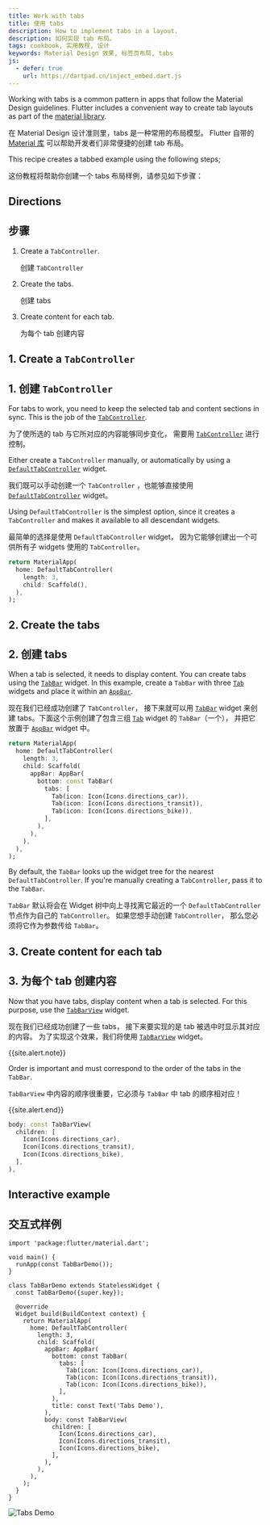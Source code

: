 ```yaml
---
title: Work with tabs
title: 使用 tabs
description: How to implement tabs in a layout.
description: 如何实现 tab 布局。
tags: cookbook, 实用教程, 设计
keywords: Material Design 效果, 标签页布局, tabs
js:
  - defer: true
    url: https://dartpad.cn/inject_embed.dart.js
---
```


<?code-excerpt path-base="cookbook/design/tabs/"?>

Working with tabs is a common pattern in apps that follow the
Material Design guidelines.
Flutter includes a convenient way to create tab layouts as part of
the [material library][].

在 Material Design 设计准则里，tabs 是一种常用的布局模型。
Flutter 自带的 [Material 库][material library] 
可以帮助开发者们非常便捷的创建 tab 布局。

This recipe creates a tabbed example using the following steps;

这份教程将帮助你创建一个 tabs 布局样例，请参见如下步骤：

## Directions

## 步骤

  1. Create a `TabController`.
     
     创建 `TabController`
  
  2. Create the tabs.
    
     创建 tabs
     
  3. Create content for each tab.
    
     为每个 tab 创建内容

## 1. Create a `TabController`

## 1. 创建 `TabController`

For tabs to work, you need to keep the selected tab and content
sections in sync.
This is the job of the [`TabController`][].

为了使所选的 tab 与它所对应的内容能够同步变化，
需要用 [`TabController`][] 进行控制。

Either create a `TabController` manually,
or automatically by using a [`DefaultTabController`][] widget.

我们既可以手动创建一个 `TabController` ，也能够直接使用
[`DefaultTabController`][] widget。

Using `DefaultTabController` is the simplest option, since it
creates a `TabController` and makes it available to all descendant widgets.

最简单的选择是使用 `DefaultTabController` widget，
因为它能够创建出一个可供所有子 widgets 使用的 `TabController`。

<?code-excerpt "lib/partials.dart (TabController)"?>
```dart
return MaterialApp(
  home: DefaultTabController(
    length: 3,
    child: Scaffold(),
  ),
);
```

## 2. Create the tabs

## 2. 创建 tabs 

When a tab is selected, it needs to display content.
You can create tabs using the [`TabBar`][] widget.
In this example, create a `TabBar` with three
[`Tab`][] widgets and place it within an [`AppBar`][].

现在我们已经成功创建了 `TabController`，
接下来就可以用 [`TabBar`][] widget
来创建 tabs。下面这个示例创建了包含三组
[`Tab`][] widget 的 `TabBar`（一个），
并把它放置于 [`AppBar`][] widget 中。

<?code-excerpt "lib/partials.dart (Tabs)"?>
```dart
return MaterialApp(
  home: DefaultTabController(
    length: 3,
    child: Scaffold(
      appBar: AppBar(
        bottom: const TabBar(
          tabs: [
            Tab(icon: Icon(Icons.directions_car)),
            Tab(icon: Icon(Icons.directions_transit)),
            Tab(icon: Icon(Icons.directions_bike)),
          ],
        ),
      ),
    ),
  ),
);
```

By default, the `TabBar` looks up the widget tree for the nearest
`DefaultTabController`. If you're manually creating a `TabController`,
pass it to the `TabBar`.

`TabBar` 默认将会在 Widget 树中向上寻找离它最近的一个
`DefaultTabController` 节点作为自己的 `TabController`。
如果您想手动创建 `TabController`，
那么您必须将它作为参数传给 `TabBar`。

## 3. Create content for each tab

## 3. 为每个 tab 创建内容

Now that you have tabs, display content when a tab is selected.
For this purpose, use the [`TabBarView`][] widget.

现在我们已经成功创建了一些 tabs，
接下来要实现的是 tab 被选中时显示其对应的内容。
为了实现这个效果，我们将使用
[`TabBarView`][] widget。

{{site.alert.note}}

  Order is important and must correspond to the order of the tabs in the
  `TabBar`.
  
  `TabBarView` 中内容的顺序很重要，它必须与 `TabBar` 中 tab 的顺序相对应！

{{site.alert.end}}

<?code-excerpt "lib/main.dart (TabBarView)"?>
```dart
body: const TabBarView(
  children: [
    Icon(Icons.directions_car),
    Icon(Icons.directions_transit),
    Icon(Icons.directions_bike),
  ],
),
```

## Interactive example

## 交互式样例

<?code-excerpt "lib/main.dart"?>
```run-dartpad:theme-light:mode-flutter:run-true:width-100%:height-600px:split-60:ga_id-interactive_example
import 'package:flutter/material.dart';

void main() {
  runApp(const TabBarDemo());
}

class TabBarDemo extends StatelessWidget {
  const TabBarDemo({super.key});

  @override
  Widget build(BuildContext context) {
    return MaterialApp(
      home: DefaultTabController(
        length: 3,
        child: Scaffold(
          appBar: AppBar(
            bottom: const TabBar(
              tabs: [
                Tab(icon: Icon(Icons.directions_car)),
                Tab(icon: Icon(Icons.directions_transit)),
                Tab(icon: Icon(Icons.directions_bike)),
              ],
            ),
            title: const Text('Tabs Demo'),
          ),
          body: const TabBarView(
            children: [
              Icon(Icons.directions_car),
              Icon(Icons.directions_transit),
              Icon(Icons.directions_bike),
            ],
          ),
        ),
      ),
    );
  }
}
```

<noscript>
  <img src="/assets/images/docs/cookbook/tabs.gif" alt="Tabs Demo" class="site-mobile-screenshot" />
</noscript>


[`AppBar`]: {{site.api}}/flutter/material/AppBar-class.html
[`DefaultTabController`]: {{site.api}}/flutter/material/DefaultTabController-class.html
[material library]: {{site.api}}/flutter/material/material-library.html
[`Tab`]: {{site.api}}/flutter/material/Tab-class.html
[`TabBar`]: {{site.api}}/flutter/material/TabBar-class.html
[`TabBarView`]: {{site.api}}/flutter/material/TabBarView-class.html
[`TabController`]: {{site.api}}/flutter/material/TabController-class.html
